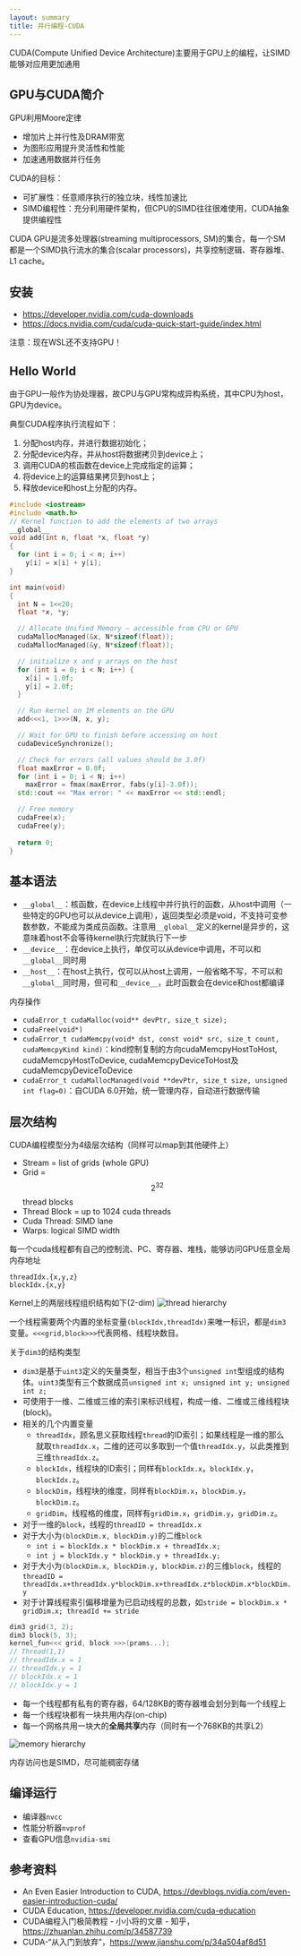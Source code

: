 ```yaml
---
layout: summary
title: 并行编程-CUDA
---
```


CUDA(Compute Unified Device Architecture)主要用于GPU上的编程，让SIMD能够对应用更加通用

## GPU与CUDA简介
GPU利用Moore定律
* 增加片上并行性及DRAM带宽
* 为图形应用提升灵活性和性能
* 加速通用数据并行任务

CUDA的目标：
* 可扩展性：任意顺序执行的独立块，线性加速比
* SIMD编程性：充分利用硬件架构，但CPU的SIMD往往很难使用，CUDA抽象提供编程性

CUDA GPU是流多处理器(streaming multiprocessors, SM)的集合，每一个SM都是一个SIMD执行流水的集合(scalar processors)，共享控制逻辑、寄存器堆、L1 cache。

## 安装
* <https://developer.nvidia.com/cuda-downloads>
* <https://docs.nvidia.com/cuda/cuda-quick-start-guide/index.html>

注意：现在WSL还不支持GPU！

## Hello World
由于GPU一般作为协处理器，故CPU与GPU常构成异构系统，其中CPU为host，GPU为device。

典型CUDA程序执行流程如下：
1. 分配host内存，并进行数据初始化；
2. 分配device内存，并从host将数据拷贝到device上；
3. 调用CUDA的核函数在device上完成指定的运算；
4. 将device上的运算结果拷贝到host上；
5. 释放device和host上分配的内存。

```cpp
#include <iostream>
#include <math.h>
// Kernel function to add the elements of two arrays
__global__
void add(int n, float *x, float *y)
{
  for (int i = 0; i < n; i++)
    y[i] = x[i] + y[i];
}

int main(void)
{
  int N = 1<<20;
  float *x, *y;

  // Allocate Unified Memory – accessible from CPU or GPU
  cudaMallocManaged(&x, N*sizeof(float));
  cudaMallocManaged(&y, N*sizeof(float));

  // initialize x and y arrays on the host
  for (int i = 0; i < N; i++) {
    x[i] = 1.0f;
    y[i] = 2.0f;
  }

  // Run kernel on 1M elements on the GPU
  add<<<1, 1>>>(N, x, y);

  // Wait for GPU to finish before accessing on host
  cudaDeviceSynchronize();

  // Check for errors (all values should be 3.0f)
  float maxError = 0.0f;
  for (int i = 0; i < N; i++)
    maxError = fmax(maxError, fabs(y[i]-3.0f));
  std::cout << "Max error: " << maxError << std::endl;

  // Free memory
  cudaFree(x);
  cudaFree(y);
  
  return 0;
}
```

## 基本语法
* `__global__`：核函数，在device上线程中并行执行的函数，从host中调用（一些特定的GPU也可以从device上调用），返回类型必须是void，不支持可变参数参数，不能成为类成员函数。注意用`__global__`定义的kernel是异步的，这意味着host不会等待kernel执行完就执行下一步
* `__device__`：在device上执行，单仅可以从device中调用，不可以和`__global__`同时用
* `__host__`：在host上执行，仅可以从host上调用，一般省略不写，不可以和`__global__`同时用，但可和`__device__`，此时函数会在device和host都编译

内存操作
* `cudaError_t cudaMalloc(void** devPtr, size_t size);`
* `cudaFree(void*)`
* `cudaError_t cudaMemcpy(void* dst, const void* src, size_t count, cudaMemcpyKind kind)`：kind控制复制的方向cudaMemcpyHostToHost, cudaMemcpyHostToDevice, cudaMemcpyDeviceToHost及cudaMemcpyDeviceToDevice
* `cudaError_t cudaMallocManaged(void **devPtr, size_t size, unsigned int flag=0)`：自CUDA 6.0开始，统一管理内存，自动进行数据传输

## 层次结构
CUDA编程模型分为4级层次结构（同样可以map到其他硬件上）
* Stream = list of grids (whole GPU)
* Grid = $$2^32$$ thread blocks
* Thread Block = up to 1024 cuda threads
* Cuda Thread: SIMD lane
* Warps: logical SIMD width

每一个cuda线程都有自己的控制流、PC、寄存器、堆栈，能够访问GPU任意全局内存地址
```
threadIdx.{x,y,z}
blockIdx.{x,y}
```

Kernel上的两层线程组织结构如下(2-dim)
![thread hierarchy](https://pic1.zhimg.com/v2-aa6aa453ff39aa7078dde59b59b512d8_b.jpg)

一个线程需要两个内置的坐标变量`(blockIdx,threadIdx)`来唯一标识，都是`dim3`变量。`<<<grid,block>>>`代表网格、线程块数目。

关于`dim3`的结构类型
* `dim3`是基于`uint3`定义的矢量类型，相当于由3个`unsigned int`型组成的结构体。`uint3`类型有三个数据成员`unsigned int x; unsigned int y; unsigned int z;`
* 可使用于一维、二维或三维的索引来标识线程，构成一维、二维或三维线程块(block)。
* 相关的几个内置变量
	- `threadIdx`，顾名思义获取线程`thread`的ID索引；如果线程是一维的那么就取`threadIdx.x`，二维的还可以多取到一个值`threadIdx.y`，以此类推到三维`threadIdx.z`。
	- `blockIdx`，线程块的ID索引；同样有`blockIdx.x`，`blockIdx.y`，`blockIdx.z`。
	- `blockDim`，线程块的维度，同样有`blockDim.x`，`blockDim.y`，`blockDim.z`。
	- `gridDim`，线程格的维度，同样有`gridDim.x`，`gridDim.y`，`gridDim.z`。
* 对于一维的`block`，线程的`threadID = threadIdx.x`
* 对于大小为`(blockDim.x, blockDim.y)`的二维`block`
	- `int i = blockIdx.x * blockDim.x + threadIdx.x;`
	- `int j = blockIdx.y * blockDim.y + threadIdx.y;`
* 对于大小为`(blockDim.x, blockDim.y, blockDim.z)`的三维`block`，线程的`threadID = threadIdx.x+threadIdx.y*blockDim.x+threadIdx.z*blockDim.x*blockDim.y`
* 对于计算线程索引偏移增量为已启动线程的总数，如`stride = blockDim.x * gridDim.x; threadId += stride`

```cpp
dim3 grid(3, 2);
dim3 block(5, 3);
kernel_fun<<< grid, block >>>(prams...);
// Thread(1,1)
// threadIdx.x = 1
// threadIdx.y = 1
// blockIdx.x = 1
// blockIdx.y = 1
```

* 每一个线程都有私有的寄存器，64/128KB的寄存器堆会划分到每一个线程上
* 每一个线程块都有一块共用内存(on-chip)
* 每一个网格共用一块大的**全局共享**内存（同时有一个768KB的共享L2）

![memory hierarchy](https://pic2.zhimg.com/v2-6456af75530956da6bc5bab7418ff9e5_b.jpg)

内存访问也是SIMD，尽可能稠密存储

## 编译运行
* 编译器`nvcc`
* 性能分析器`nvprof`
* 查看GPU信息`nvidia-smi`

## 参考资料
* An Even Easier Introduction to CUDA, <https://devblogs.nvidia.com/even-easier-introduction-cuda/>
* CUDA Education, <https://developer.nvidia.com/cuda-education>
* CUDA编程入门极简教程 - 小小将的文章 - 知乎，<https://zhuanlan.zhihu.com/p/34587739>
* CUDA-“从入门到放弃”，<https://www.jianshu.com/p/34a504af8d51>